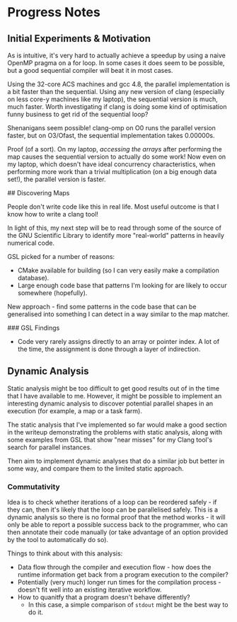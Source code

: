 # Progress Notes

## Initial Experiments & Motivation

As is intuitive, it's very hard to actually achieve a speedup by using a naive
OpenMP pragma on a for loop. In some cases it does seem to be possible, but a
good sequential compiler will beat it in most cases.

Using the 32-core ACS machines and gcc 4.8, the parallel implementation is a bit
faster than the sequential. Using any new version of clang (especially on less
core-y machines like my laptop), the sequential version is much, much faster.
Worth investigating if clang is doing some kind of optimisation funny business
to get rid of the sequential loop?

Shenanigans seem possible! clang-omp on O0 runs the parallel version faster, but
on O3/Ofast, the sequential implementation takes 0.00000s.

Proof (of a sort). On my laptop, *accessing the arrays* after performing the map
causes the sequential version to actually do some work! Now even on my laptop,
which doesn't have ideal concurrency characteristics, when performing more work
than a trivial multiplication (on a big enough data set!), the parallel version
is faster.

## Discovering Maps

People don't write code like this in real life. Most useful outcome is that I
know how to write a clang tool!

In light of this, my next step will be to read through some of the source of the
GNU Scientific Library to identify more "real-world" patterns in heavily
numerical code.

GSL picked for a number of reasons:

  * CMake available for building (so I can very easily make a compilation
    database).
  * Large enough code base that patterns I'm looking for are likely to occur
    somewhere (hopefully).

New approach - find some patterns in the code base that can be generalised into
something I can detect in a way similar to the map matcher.

### GSL Findings

  * Code very rarely assigns directly to an array or pointer index. A lot of the
    time, the assignment is done through a layer of indirection.

## Dynamic Analysis

Static analysis might be too difficult to get good results out of in the time
that I have available to me. However, it might be possible to implement an
interesting dynamic analysis to discover potential parallel shapes in an
execution (for example, a map or a task farm).

The static analysis that I've implemented so far would make a good section in
the writeup demonstrating the problems with static analysis, along with some
examples from GSL that show "near misses" for my Clang tool's search for
parallel instances.

Then aim to implement dynamic analyses that do a similar job but better in some
way, and compare them to the limited static approach.

### Commutativity

Idea is to check whether iterations of a loop can be reordered safely - if they
can, then it's likely that the loop can be parallelised safely. This is a
dynamic analysis so there is no formal proof that the method works - it will
only be able to report a possible success back to the programmer, who can then
annotate their code manually (or take advantage of an option provided by the
tool to automatically do so).

Things to think about with this analysis:
* Data flow through the compiler and execution flow - how does the runtime
  information get back from a program execution to the compiler?
* Potentially (very much) longer run times for the compilation process - doesn't
  fit well into an existing iterative workflow.
* How to quanitfy that a program doesn't behave differently?
  * In this case, a simple comparison of `stdout` might be the best way to do
    it. 
